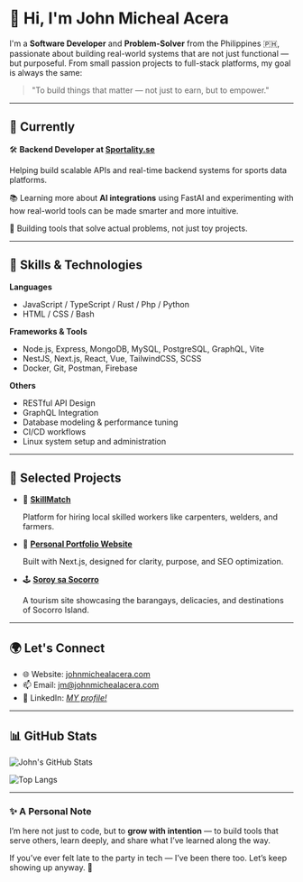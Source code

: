 # 👋 Hi, I'm John Micheal Acera

I'm a **Software Developer** and **Problem-Solver** from the Philippines 🇵🇭, passionate about building real-world systems that are not just functional — but purposeful. From small passion projects to full-stack platforms, my goal is always the same:

> "To build things that matter — not just to earn, but to empower."
> 

---

## 🚀 Currently

🛠️ **Backend Developer at [Sportality.se](https://www.sportality.se/about)**

Helping build scalable APIs and real-time backend systems for sports data platforms.

📚 Learning more about **AI integrations** using FastAI and experimenting with how real-world tools can be made smarter and more intuitive.

🧪 Building tools that solve actual problems, not just toy projects.

---

## 🧠 Skills & Technologies

**Languages**

- JavaScript / TypeScript / Rust / Php / Python
- HTML / CSS / Bash

**Frameworks & Tools**

- Node.js, Express, MongoDB, MySQL, PostgreSQL, GraphQL, Vite
- NestJS, Next.js, React, Vue, TailwindCSS, SCSS
- Docker, Git, Postman, Firebase

**Others**

- RESTful API Design
- GraphQL Integration
- Database modeling & performance tuning
- CI/CD workflows
- Linux system setup and administration

---

## 🧩 Selected Projects

- 🔐 [**SkillMatch**](https://github.com/johnmichealacera/skillmatch)
    
    Platform for hiring local skilled workers like carpenters, welders, and farmers.
    
- 🧭 [**Personal Portfolio Website**](https://www.johnmichealacera.com/)
    
   Built with Next.js, designed for clarity, purpose, and SEO optimization.
    
- 🕹️ [**Soroy sa Socorro**](https://soroy-sa-socorro.onrender.com/)
    
    A tourism site showcasing the barangays, delicacies, and destinations of Socorro Island.
    

---

## 🌍 Let's Connect

- 🌐 Website: [johnmichealacera.com](https://www.johnmichealacera.com/)
- 📫 Email: [jm@johnmichealacera.com](mailto:jm@johnmichealacera.com)
- 🧳 LinkedIn: [*MY profile!*](https://www.linkedin.com/in/johnmichealacera/)

---

## 📊 GitHub Stats

![John's GitHub Stats](https://github-readme-stats.vercel.app/api?username=johnmichealacera&show_icons=true&theme=radical)

![Top Langs](https://github-readme-stats.vercel.app/api/top-langs/?username=johnmichealacera&layout=compact&theme=radical)

---

### ✨ A Personal Note

I’m here not just to code, but to **grow with intention** — to build tools that serve others, learn deeply, and share what I’ve learned along the way.

If you’ve ever felt late to the party in tech — I’ve been there too. Let’s keep showing up anyway. 🌱
